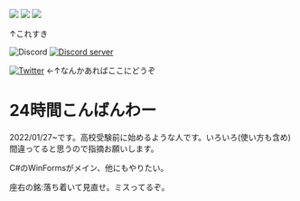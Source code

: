 ![](https://github-readme-stats.vercel.app/api?username=Ichihai1415&theme=dark&hide_border=false&include_all_commits=true&count_private=true)
![](https://github-readme-streak-stats.herokuapp.com/?user=Ichihai1415&theme=dark&hide_border=false)
![](https://github-profile-trophy.vercel.app/?username=Ichihai1415&theme=dark&no-frame=false&no-bg=true&margin-w=4)

↑これすき

![Discord](https://dcbadge.vercel.app/api/shield/812959867760279572?style=flat)
[![Discord server](https://dcbadge.vercel.app/api/server/7dBFWKjgGa?style=flat)](https://discord.gg/7dBFWKjgGa)

[![Twitter](https://img.shields.io/badge/Twitter-%231DA1F2.svg?logo=Twitter&logoColor=white)](https://twitter.com/ProjectS31415_1) 
←↑なんかあればここにどうぞ

# 24時間こんばんわー
2022/01/27~です。高校受験前に始めるような人です。いろいろ(使い方も含め)間違ってると思うので指摘お願いします。

C#のWinFormsがメイン、他にもやりたい。

座右の銘:落ち着いて見直せ。ミスってるぞ。
